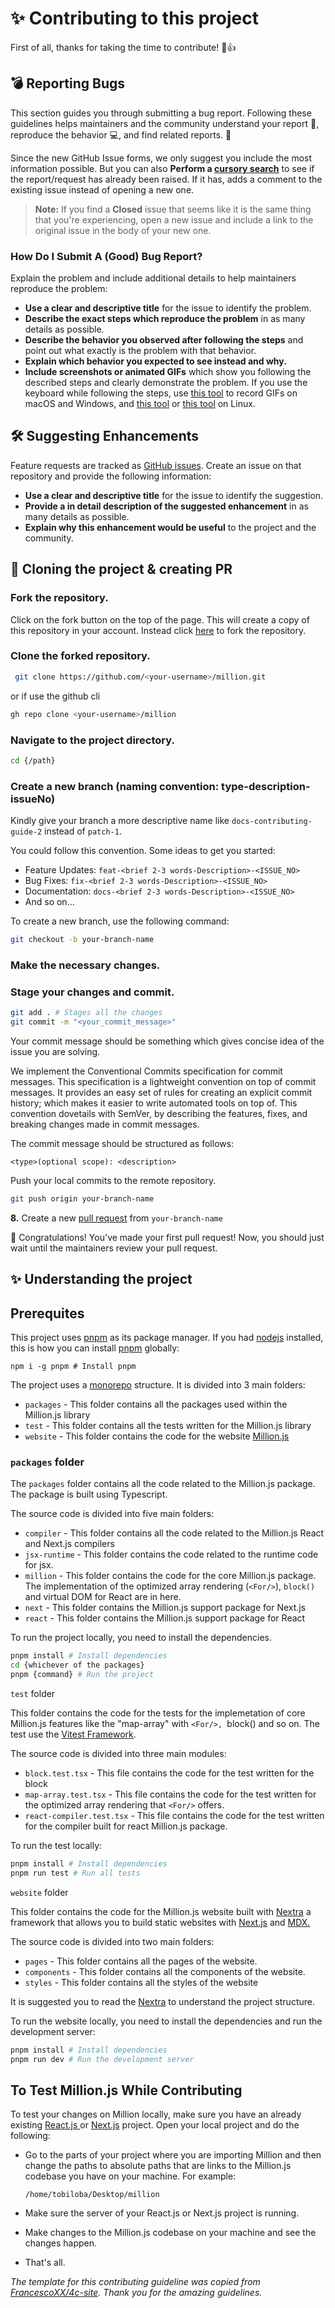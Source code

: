 # ✨ Contributing to this project

First of all, thanks for taking the time to contribute! 🎉👍

## 💣 Reporting Bugs

This section guides you through submitting a bug report. Following these guidelines helps maintainers and the community understand your report 📝, reproduce the behavior 💻, and find related reports. 🔎

Since the new GitHub Issue forms, we only suggest you include the most information possible. But you can also **Perform a [cursory search](https://github.com/FrancescoXX/4c-site/issues)** to see if the report/request has already been raised. If it has, adds a comment to the existing issue instead of opening a new one.

> **Note:** If you find a **Closed** issue that seems like it is the same thing that you're experiencing, open a new issue and include a link to the original issue in the body of your new one.

### How Do I Submit A (Good) Bug Report?

Explain the problem and include additional details to help maintainers reproduce the problem:

- **Use a clear and descriptive title** for the issue to identify the problem.
- **Describe the exact steps which reproduce the problem** in as many details as possible.
- **Describe the behavior you observed after following the steps** and point out what exactly is the problem with that behavior.
- **Explain which behavior you expected to see instead and why.**
- **Include screenshots or animated GIFs** which show you following the described steps and clearly demonstrate the problem. If you use the keyboard while following the steps, use [this tool](https://www.cockos.com/licecap/) to record GIFs on macOS and Windows, and [this tool](https://github.com/colinkeenan/silentcast) or [this tool](https://gitlab.gnome.org/Archive/byzanz) on Linux.

## 🛠 Suggesting Enhancements

Feature requests are tracked as [GitHub issues](https://guides.github.com/features/issues/). Create an issue on that repository and provide the following information:

- **Use a clear and descriptive title** for the issue to identify the suggestion.
- **Provide a in detail description of the suggested enhancement** in as many details as possible.
- **Explain why this enhancement would be useful** to the project and the community.

## 📝 Cloning the project & creating PR

### Fork the repository.

Click on the fork button on the top of the page. This will create a copy of this repository in your account. Instead click [here](https://github.com/aidenybai/million/fork) to fork the repository.

### Clone the forked repository.

```bash
 git clone https://github.com/<your-username>/million.git
```

or if use the github cli

```bash
gh repo clone <your-username>/million
```

### Navigate to the project directory.

```bash
cd {/path}
```

### Create a new branch (naming convention: type-description-issueNo)

Kindly give your branch a more descriptive name like `docs-contributing-guide-2` instead of `patch-1`.

You could follow this convention. Some ideas to get you started:

- Feature Updates: `feat-<brief 2-3 words-Description>-<ISSUE_NO>`
- Bug Fixes: `fix-<brief 2-3 words-Description>-<ISSUE_NO>`
- Documentation: `docs-<brief 2-3 words-Description>-<ISSUE_NO>`
- And so on...

To create a new branch, use the following command:

```bash
git checkout -b your-branch-name
```

### Make the necessary changes.

### Stage your changes and commit.

```bash
git add . # Stages all the changes
git commit -m "<your_commit_message>"
```

Your commit message should be something which gives concise idea of the issue you are solving.

We implement the Conventional Commits specification for commit messages. This specification is a lightweight convention on top of commit messages. It provides an easy set of rules for creating an explicit commit history; which makes it easier to write automated tools on top of. This convention dovetails with SemVer, by describing the features, fixes, and breaking changes made in commit messages.

The commit message should be structured as follows:

```
<type>(optional scope): <description>
```

Push your local commits to the remote repository.

```bash
git push origin your-branch-name
```

**8.** Create a new [pull request](https://help.github.com/en/github/collaborating-with-issues-and-pull-requests/creating-a-pull-request) from `your-branch-name`

🎉 Congratulations! You've made your first pull request! Now, you should just wait until the maintainers review your pull request.

## ✨ Understanding the project

## Prerequites

This project uses [pnpm](https://pnpm.io/) as its package manager. If you had [nodejs](https://nodejs.org/en) installed, this is how you can install [pnpm](https://pnpm.io/) globally:

```
npm i -g pnpm # Install pnpm
```

The project uses a [monorepo](https://monorepo.tools/) structure. It is divided into 3 main folders:

- `packages` - This folder contains all the packages used within the Million.js library
- `test` - This folder contains all the tests written for the Million.js library
- `website` - This folder contains the code for the website [Million.js](https://millionjs.org/)

### `packages` folder

The `packages` folder contains all the code related to the Million.js package. The package is built  using Typescript.

The source code is divided into five main folders:

* `compiler` - This folder contains all the code related to the Million.js React and Next.js compilers
* `jsx-runtime` - This folder contains the code related to the runtime code for jsx.
* `million` - This folder contains the code for the core Million.js package. The implementation of the optimized array rendering (`<For/>`), `block()` and virtual DOM for React are in here.
* `next` - This folder contains the Million.js support package for Next.js
* `react` - This folder contains the Million.js support package for React

To run the project locally, you need to install the dependencies.

```bash
pnpm install # Install dependencies
cd {whichever of the packages}
pnpm {command} # Run the project
```

`test` folder

This folder contains the code for the tests for the implemetation of core Million.js features like the "map-array" with ``<For/>, ``block() and so on. The test use the [Vitest Framework](https://vitest.dev/).

The source code is divided into three main modules:

- `block.test.tsx` - This file contains the code for the test written for the block
- `map-array.test.tsx` - This file contains the code for the test written for the optimized array rendering that `<For/>`  offers.
- `react-compiler.test.tsx` - This file contains the code for the test written for the compiler built for react Million.js package.

To run the test locally:

```bash
pnpm install # Install dependencies
pnpm run test # Run all tests
```

`website` folder

This folder contains the code for the Million.js website built with [Nextra](https://nextra.site/) a framework that allows you to build static websites with [Next.js](https://nextjs.org/) and [MDX.](https://mdxjs.com/)

The source code is divided into two main folders:

- `pages` - This folder contains all the pages of the website.
- `components` - This folder contains all the components of the website.
- `styles` - This folder contains all the styles of the website

It is  suggested you to read the [Nextra](https://nextra.site/) to understand the project structure.

To run the website locally, you need to install the dependencies and run the development server:

```bash
pnpm install # Install dependencies
pnpm run dev # Run the development server
```


## To Test Million.js While Contributing

To test your changes on Million locally, make sure you have an already existing [React.js ](https://react.dev/learn/start-a-new-react-project)or [Next.js](https://nextjs.org/docs) project. Open your local project and do the following:

* Go to the parts of your project where you are importing Million and then change the paths to absolute paths that are links to the Million.js codebase you have on your machine. For example:

  ```
  /home/tobiloba/Desktop/million
  ```
* Make sure the server of your React.js or Next.js project is running.
* Make changes to the Million.js codebase on your machine and see the changes happen.
* That's all.


*The template for this contributing guideline was copied from [FrancescoXX/4c-site](https://github.com/FrancescoXX/4c-site). Thank you for the amazing guidelines.*
